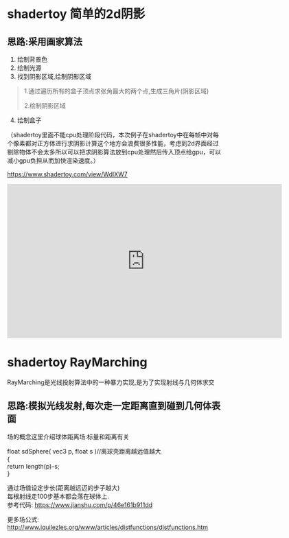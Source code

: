 # shadertoy 简单的2d阴影
## 思路:采用画家算法
1. 绘制背景色
2. 绘制光源
3.  找到阴影区域,绘制阴影区域
> <p>1.通过遍历所有的盒子顶点求张角最大的两个点,生成三角片(阴影区域)</p> 
> <p>2.绘制阴影区域</p>
4. 绘制盒子 </br>

<p>（shadertoy里面不能cpu处理阶段代码，本次例子在shadertoy中在每帧中对每个像素都对正方体进行求阴影计算这个地方会浪费很多性能，考虑到2d界面经过剔除物体不会太多所以可以把求阴影算法放到cpu处理然后传入顶点给gpu，可以减小gpu负担从而加快渲染速度。）</p>

https://www.shadertoy.com/view/WdlXW7

<iframe width="640" height="360" frameborder="0" src="https://www.shadertoy.com/embed/WdlXW7?gui=true&t=10&paused=true&muted=false" allowfullscreen></iframe>


# shadertoy RayMarching

RayMarching是光线投射算法中的一种暴力实现,是为了实现射线与几何体求交
## 思路:模拟光线发射,每次走一定距离直到碰到几何体表面

场的概念这里介绍球体距离场:标量和距离有关 </br>

float sdSphere( vec3 p, float s )//离球壳距离越远值越大 </br>
{ </br>
  return length(p)-s; </br>
} </br>

通过场值设定步长(距离越远迈的步子越大) </br>
每根射线走100步基本都会落在球体上.</br>
参考代码:
https://www.jianshu.com/p/46e161b911dd


更多场公式:  </br>
http://www.iquilezles.org/www/articles/distfunctions/distfunctions.htm






